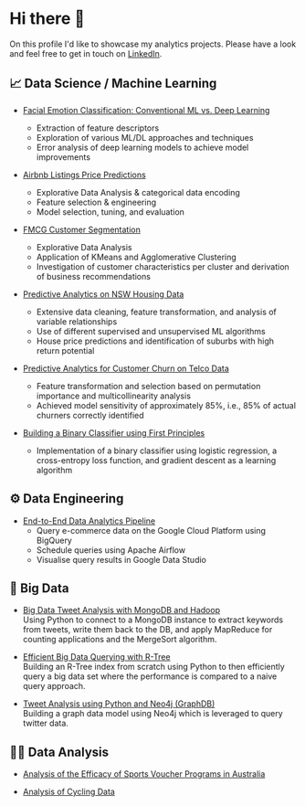 # Hi there 👋
On this profile I'd like to showcase my analytics projects.
Please have a look and feel free to get in touch on [LinkedIn](https://www.linkedin.com/in/felix-rosenberger-1522761b3/).

## 📈 Data Science / Machine Learning
- [Facial Emotion Classification: Conventional ML vs. Deep Learning](https://github.com/felix-rosenberger/image-classification/tree/main)
  - Extraction of feature descriptors
  - Exploration of various ML/DL approaches and techniques
  - Error analysis of deep learning models to achieve model improvements

- [Airbnb Listings Price Predictions](https://github.com/felix-rosenberger/airbnb-price-prediction)
  - Explorative Data Analysis & categorical data encoding
  - Feature selection & engineering
  - Model selection, tuning, and evaluation
 
- [FMCG Customer Segmentation](https://github.com/felix-rosenberger/customer-segmentation/blob/main/README.md)
  - Explorative Data Analysis
  - Application of KMeans and Agglomerative Clustering
  - Investigation of customer characteristics per cluster and derivation of business recommendations
 
- [Predictive Analytics on NSW Housing Data](https://github.com/felix-rosenberger/NSW-House-Price-Prediction.git)
  - Extensive data cleaning, feature transformation, and analysis of variable relationships
  - Use of different supervised and unsupervised ML algorithms
  - House price predictions and identification of suburbs with high return potential

- [Predictive Analytics for Customer Churn on Telco Data](https://github.com/felix-rosenberger/Data-Science-Portfolio/blob/main/Portfolio%203.ipynb)
  - Feature transformation and selection based on permutation importance and multicollinearity analysis
  - Achieved model sensitivity of approximately 85%, i.e., 85% of actual churners correctly identified

- [Building a Binary Classifier using First Principles](https://github.com/felix-rosenberger/binary-classifier)
  - Implementation of a binary classifier using logistic regression, a cross-entropy loss function, and gradient descent as a learning algorithm

## ⚙️ Data Engineering
- [End-to-End Data Analytics Pipeline](https://github.com/felix-rosenberger/Data-Analytics-Pipeline)
  - Query e-commerce data on the Google Cloud Platform using BigQuery
  - Schedule queries using Apache Airflow
  - Visualise query results in Google Data Studio

## 💾 Big Data
- [Big Data Tweet Analysis with MongoDB and Hadoop](https://github.com/felix-rosenberger/Tweet-Text-NLP-with-MapReduce.git) \
  Using Python to connect to a MongoDB instance to extract keywords from tweets, write them back to the DB, and apply MapReduce for counting applications and the MergeSort algorithm.

- [Efficient Big Data Querying with R-Tree](https://github.com/felix-rosenberger/R-Tree) \
  Building an R-Tree index from scratch using Python to then efficiently query a big data set where the performance is compared to a naive query approach.

- [Tweet Analysis using Python and Neo4j (GraphDB)](https://github.com/felix-rosenberger/Assignment-2-Python-and-GraphDB) \
  Building a graph data model using Neo4j which is leveraged to query twitter data.

## 👨‍💻 Data Analysis
- [Analysis of the Efficacy of Sports Voucher Programs in Australia](https://github.com/felix-rosenberger/Data-Science-Portfolio/blob/main/Portfolio%202.ipynb)

- [Analysis of Cycling Data](https://github.com/felix-rosenberger/Data-Science-Portfolio/blob/main/Portfolio%201.ipynb)


<!--
**felix-rosenberger/felix-rosenberger** is a ✨ _special_ ✨ repository because its `README.md` (this file) appears on your GitHub profile.

Here are some ideas to get you started:

- 🔭 I’m currently working on ...
- 🌱 I’m currently learning ...
- 👯 I’m looking to collaborate on ...
- 🤔 I’m looking for help with ...
- 💬 Ask me about ...
- 📫 How to reach me: ...
- 😄 Pronouns: ...
- ⚡ Fun fact: ...
-->
